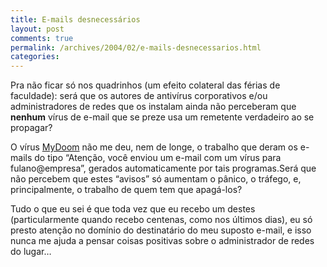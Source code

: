 ```yaml
---
title: E-mails desnecessários
layout: post
comments: true
permalink: /archives/2004/02/e-mails-desnecessarios.html
categories:
---
```

Pra não ficar só nos quadrinhos (um efeito colateral das férias de faculdade): será que os autores de antivírus corporativos e/ou administradores de redes que os instalam ainda não perceberam que **nenhum** vírus de e-mail que se preze usa um remetente verdadeiro ao se propagar?

O vírus <a href=http://www.microsoft.com/brasil/security/boletim_mydoom.asp >MyDoom</a> não me deu, nem de longe, o trabalho que deram os e-mails do tipo &#8220;Atenção, você enviou um e-mail com um vírus para fulano@empresa&#8221;, gerados automaticamente por tais programas.Será que não percebem que estes &#8220;avisos&#8221; só aumentam o pânico, o tráfego, e, principalmente, o trabalho de quem tem que apagá-los?

Tudo o que eu sei é que toda vez que eu recebo um destes (particularmente quando recebo centenas, como nos últimos dias), eu só presto atenção no domínio do destinatário do meu suposto e-mail, e isso nunca me ajuda a pensar coisas positivas sobre o administrador de redes do lugar&#8230;